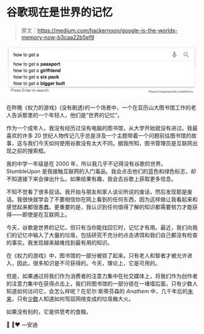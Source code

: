 # 谷歌现在是世界的记忆

> 原文：<https://medium.com/hackernoon/google-is-the-worlds-memory-now-b3caa22b5ef9>

![](img/e3ef884e49eb1acfe766c914564a02a2.png)

在昨晚《权力的游戏》(没有剧透)的一个场景中，一个在亚历山大图书馆工作的老人告诉那里的一个年轻人，他们是“世界的记忆”。

作为一个成年人，我没有经历过没有电脑的图书馆，从大学开始就没有进过。我最喜欢的许多 20 世纪人物传记几乎总是涉及一个主题带着一个问题前往图书馆的故事，这与我们今天如何使用谷歌没有太大不同。据我所知，图书管理员是互联网出现之前的搜索框。

我的中学一年级是在 2000 年，所以我几乎不记得没有谷歌的世界。StumbleUpon 是我接触互联网的入门毒品。我会点击他们的蓝色和绿色标志，却不知道接下来会弹出什么。如果结果有趣，我会去谷歌上获取更多信息。

不知不觉看了很多屁话。我开始与朋友和家人谈论所说的废话，然后发现那是废话。我很快就学会了不要相信你在网上看到的任何东西，因为这样做让我看起来和感觉起来都很愚蠢。更重要的是，我认识到任何值得了解的知识都需要努力才能获得——即使是在互联网上。

今天，谷歌是世界的记忆，但只有当你能找回它时，记忆才有用。最近，我们向我们的记忆中输入了大量的垃圾，包括研究不充分的点击诱饵和我们自己都没有检查的事实。我发现越来越难找到最有用的知识。

在《权力的游戏》中，图书馆的一部分被锁了起来。只有老人和智者才被允许进入，因此，很多知识是不可获得的。今天，理论上，它是可用的。

但是，如果通过将我们作为消费者的注意力集中在社交媒体上，将我们作为创作者的注意力集中在获得点击上，我们将图书馆的一部分锁在一堵墙后面，只有少数人知道如何访问它，会怎么样呢？在尼尔·斯蒂芬森的 *Anathem* 中，几千年后的[未来](https://hackernoon.com/tagged/future)，只有[少数](http://anathem.wikia.com/wiki/Ita)人知道如何驾驭网络变成的垃圾箱大火。

如果没有别的，它是供思考的食粮。

🎉 🍻❤️ —安迪